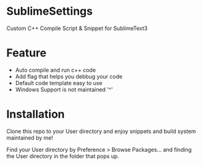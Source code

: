# SublimeSettings
Custom C++ Compile Script &amp; Snippet for SublimeText3

# Feature
* Auto compile and run c++ code
* Add flag that helps you debbug your code
* Default code template easy to use
* Windows Support is not maintained '^'

# Installation
Clone this repo to your User directory and enjoy snippets and build system maintained by me!

Find your User directory by Preference > Browse Packages... and finding the User directory in the folder that pops up.
